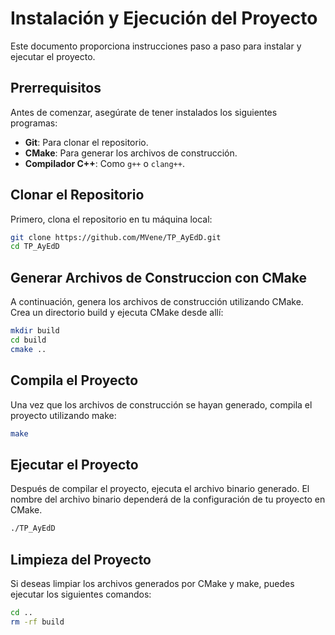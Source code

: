 # Instalación y Ejecución del Proyecto

Este documento proporciona instrucciones paso a paso para instalar y ejecutar el proyecto.

## Prerrequisitos

Antes de comenzar, asegúrate de tener instalados los siguientes programas:

- **Git**: Para clonar el repositorio.
- **CMake**: Para generar los archivos de construcción.
- **Compilador C++**: Como `g++` o `clang++`.

## Clonar el Repositorio
Primero, clona el repositorio en tu máquina local:


```bash
git clone https://github.com/MVene/TP_AyEdD.git
cd TP_AyEdD
```
## Generar Archivos de Construccion con CMake

A continuación, genera los archivos de construcción utilizando CMake. Crea un directorio build y ejecuta CMake desde allí:

```bash
mkdir build
cd build
cmake ..
```
## Compila el Proyecto

Una vez que los archivos de construcción se hayan generado, compila el proyecto utilizando make:

```bash
make
```

## Ejecutar el Proyecto

Después de compilar el proyecto, ejecuta el archivo binario generado. El nombre del archivo binario dependerá de la configuración de tu proyecto en CMake. 

```bash
./TP_AyEdD
```
## Limpieza del Proyecto

Si deseas limpiar los archivos generados por CMake y make, puedes ejecutar los siguientes comandos:

```bash
cd ..
rm -rf build
```

